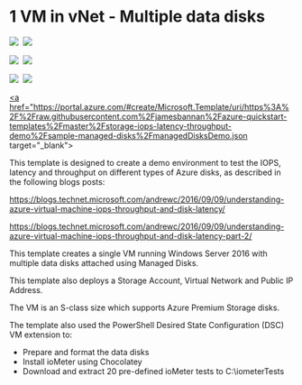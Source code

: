 # 1 VM in vNet - Multiple data disks

<IMG SRC="https://azurequickstartsservice.blob.core.windows.net/badges/sample-managed-disks/PublicLastTestDate.svg" />&nbsp;
<IMG SRC="https://azurequickstartsservice.blob.core.windows.net/badges/sample-managed-disks/PublicDeployment.svg" />&nbsp;

<IMG SRC="https://azurequickstartsservice.blob.core.windows.net/badges/sample-managed-disks/FairfaxLastTestDate.svg" />&nbsp;
<IMG SRC="https://azurequickstartsservice.blob.core.windows.net/badges/sample-managed-disks/FairfaxDeployment.svg" />&nbsp;

<IMG SRC="https://azurequickstartsservice.blob.core.windows.net/badges/sample-managed-disks/BestPracticeResult.svg" />&nbsp;
<IMG SRC="https://azurequickstartsservice.blob.core.windows.net/badges/sample-managed-disks/CredScanResult.svg" />&nbsp;

<a href="https://portal.azure.com/#create/Microsoft.Template/uri/https%3A%2F%2Fraw.githubusercontent.com%2Fjamesbannan%2Fazure-quickstart-templates%2Fmaster%2Fstorage-iops-latency-throughput-demo%2Fsample-managed-disks%2FmanagedDisksDemo.json" target="_blank">


<a
href="https://portal.azure.com/#create/Microsoft.Template/uri/https%3A%2F%2Fraw.githubusercontent.com%2Fjamesbannan%2Fazure-quickstart-templates%2Fmaster%2Fstorage-iops-latency-throughput-demo%2Fsample-managed-disks%2FmanagedDisksDemo.json
target="\_blank">

This template is designed to create a demo environment to test the IOPS, latency
and throughput on different types of Azure disks, as described in the following
blogs posts:

<a href="https://blogs.technet.microsoft.com/andrewc/2016/09/09/understanding-azure-virtual-machine-iops-throughput-and-disk-latency/" target="_blank">https://blogs.technet.microsoft.com/andrewc/2016/09/09/understanding-azure-virtual-machine-iops-throughput-and-disk-latency/

<a href="https://blogs.technet.microsoft.com/andrewc/2016/09/09/understanding-azure-virtual-machine-iops-throughput-and-disk-latency-part-2/" target="_blank">https://blogs.technet.microsoft.com/andrewc/2016/09/09/understanding-azure-virtual-machine-iops-throughput-and-disk-latency-part-2/

This template creates a single VM running Windows Server 2016 with multiple data
disks attached using Managed Disks.

This template also deploys a Storage Account, Virtual Network and Public IP
Address.

The VM is an S-class size which supports Azure Premium Storage disks.

The template also used the PowerShell Desired State Configuration (DSC) VM
extension to:

- Prepare and format the data disks
- Install ioMeter using Chocolatey
- Download and extract 20 pre-defined ioMeter tests to C:\iometerTests
